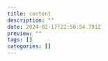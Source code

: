 ```yaml
---
title: content
description: ""
date: 2024-02-17T22:50:54.791Z
preview: ""
tags: []
categories: []
---
```

